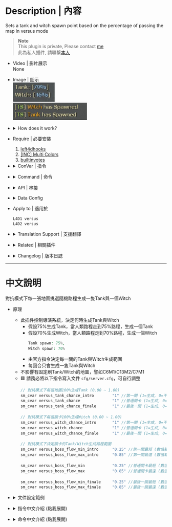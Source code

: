 # Description | 內容
Sets a tank and witch spawn point based on the percentage of passing the map in versus mode

> __Note__ <br/>
This plugin is private, Please contact [me](https://github.com/fbef0102/Game-Private_Plugin#私人插件列表-private-plugins-list)<br/>
此為私人插件, 請聯繫[本人](https://github.com/fbef0102/Game-Private_Plugin#私人插件列表-private-plugins-list)

* Video | 影片展示
<br/>None

* Image | 圖示
	<br/>![versusbosses_ifier_1](image/versusbosses_ifier_1.jpg)
	<br/>![versusbosses_ifier_2](image/versusbosses_ifier_2.jpg)

* <details><summary>How does it work?</summary>

	* Control Versus director, Boss (Tank or Witch) will be spawned when the furthest survivor reach a percentage of map
		* For example
			```php
			// When furthest survivor reach 79% of map completion, the Tank will be spawned.
			// Same algorithm for Witch.
			Tank spawn: 79%,
			Witch spawn: 70%
			```
		* Spawn only one tank and one witch each round
	* Does not affect boss static spawn by map, for example: C6M1/C13M2/C7M1
	* 🟥 Please write down the following official cvars in ```cfg/server.cfg```
		```php
		// Adjust tank spawns: 100% chance on every map (0.00 ~ 1.00)
		sm_cvar versus_tank_chance_intro 		"1" //first map (1=Spawn Tank, 0=Disable Spawn)
		sm_cvar versus_tank_chance 				"1" //regular map (1=Spawn Tank, 0=Disable Spawn)
		sm_cvar versus_tank_chance_finale 		"1" //final map (1=Spawn Tank, 0=Disable Spawn)

		// Adjust witch spawns: 100% chance on every map (0.00 ~ 1.00)
		sm_cvar versus_witch_chance_intro 		"1" //first map (1=Spawn Witch, 0=Disable Spawn)
		sm_cvar versus_witch_chance 			"1" //regular map (1=Spawn Witch, 0=Disable Spawn)
		sm_cvar versus_witch_chance_finale 		"1" //final map (1=Spawn Witch, 0=Disable Spawn)

		// Adjust tank/witch spawn range percentage
		sm_cvar versus_boss_flow_min_intro 		"0.20" //first map min (range: 0.00~1.00, 0.20=20% percentage)
		sm_cvar versus_boss_flow_max_intro 		"0.85" //first map max (range: 0.00~1.00, 0.85=85% percentage)

		sm_cvar versus_boss_flow_min 			"0.25" //regular map min (range: 0.00~1.00, 0.20=20% percentage)
		sm_cvar versus_boss_flow_max 			"0.85" //regular map max (range: 0.00~1.00, 0.85=85% percentage)

		sm_cvar versus_boss_flow_min_finale 	"0.20" //final map min (range: 0.00~1.00, 0.20=20% percentage)
		sm_cvar versus_boss_flow_max_finale 	"0.85" //final map max (range: 0.00~1.00, 0.85=85% percentage)
		```
	* Does not affect boss static spawn by map, for example: C6M1/C13M2/C7M1
</details>

* Require | 必要安裝
	1. [left4dhooks](https://forums.alliedmods.net/showthread.php?t=321696)
	2. [[INC] Multi Colors](https://github.com/fbef0102/L4D1_2-Plugins/releases/tag/Multi-Colors)
	3. [builtinvotes](https://github.com/fbef0102/Game-Private_Plugin/releases/tag/builtinvotes)

* <details><summary>ConVar | 指令</summary>

	* cfg/sourcemod/versusbosses_ifier.cfg
		```php
		// If 1, Allow for Easy Setup of the Boss Spawns (!voteboss)
		l4d_versus_boss_vote_enable "1"

		// How many players at least to vote Boss Spawns.
		l4d_versus_boss_vote_need_player "4"

		// 1=Enables tanks to spawn, 0=Disable All Tank Spawn
		l4d_versus_boss_tank_can_spawn "1"

		// 1=Enables witches to spawn, 0=Disable All Witch Spawn
		l4d_versus_boss_witch_can_spawn "1"

		// Minimum flow amount witches should avoid tank spawns by, by half the value given on either side of the tank spawn
		l4d_versus_boss_avoid_tank_spawn "10"

		// 1=Display boss percentages to entire team when using commands, 0=Display boss percentages to user only team when using commands
		l4d_versus_boss_global_percent "1"

		// Display which message? Add numbers together
		// 1=Tank has spawned, 2=Witch has spawned, 4=Tank flow percentage, 8=Witch flow percentage
		l4d_versus_boss_chat_flag "15"
		```
</details>

* <details><summary>Command | 命令</summary>

	* **force witch spawn percent before leaving saferoom (Adm required: ADMFLAG_BAN)**
		```php
		sm_setwitch <number>
		sm_fwitch <number>
		```

	* **force tank spawn percent before leaving saferoom (Adm required: ADMFLAG_BAN)**
		```php
		sm_settank <number>
		sm_ftank <number>
		```

	* **Display Spawn percent for boss**
		```php
		sm_boss
		sm_tank
		sm_witch
		sm_t
		```

	* **Let's vote to set those Boss Spawns!**
		```php
		sm_voteboss	<tank> <witch>
		sm_bossvote <tank> <witch>
		```
</details>

* <details><summary>API | 串接</summary>

	```php
	Registers a library name: versusbosses_ifier
	```
	* ```scripting\include\versusbosses_ifier.inc```
</details>

* <details><summary>Data Config</summary>

	* [data/mapinfo.txt](data/mapinfo.txt)
		> Watch file for more details...
</details>

* Apply to | 適用於
	```
	L4D1 versus
	L4D2 versus
	```

* <details><summary>Translation Support | 支援翻譯</summary>

	```
	English
	繁體中文
	简体中文
	```
</details>

* <details><summary>Related | 相關插件</summary>

	1. [readyup](/Plugin_插件/Server_伺服器/readyup): Ready Plugin
		* 準備插件，讓Boss路程預先顯示在Ready Hud上面

	2. [coopbosses_ifier](/Plugin_插件/Coop_戰役模式/coopbosses_ifier): Sets a tank and witch spawn point on every map in coop mode
		* 戰役模式下每一張地圖挑選隨機路程生成一隻Tank與一個Witch

	3. [l4d_current_survivor_progress](https://github.com/fbef0102/L4D1_2-Plugins/tree/master/l4d_current_survivor_progress): Print survivor progress in flow percents
		* 使用指令顯示人類目前的路程

	4. [l4d_tank_spawn](/Plugin_插件/Tank_坦克/l4d_tank_spawn): Spawn multi Tanks on the map and final rescue
		* 一個關卡中或救援期間生成多隻Tank，對抗模式也適用

	5. [l4d_witch_spawn](/Plugin_插件/Witch_女巫/l4d_witch_spawn): Spawn lots of witches on the map
		* 遊戲開始後每隔一段時間在地圖上生成Witch
</details>

* <details><summary>Changelog | 版本日誌</summary>

	* v1.7h (2024-10-6)
		* Update cvars
		* Update data

	* v1.6h (2024-5-26)
		* Update API and inc
		* Support Translation 
		* Update cvars

	* v1.5h (2023-6-20)
		* Require left4dhooks v1.33 or above

	* v1.4h (2023-2-11)
		* Fix plugin does not work if there is no any start safe area in some custom maps
		* Makes Versus Boss Spawns obey cvars

	* v1.3
		* Initial Release
</details>

- - - -
# 中文說明
對抗模式下每一張地圖挑選隨機路程生成一隻Tank與一個Witch

* 原理
	* 此插件控制導演系統，決定何時生成Tank與Witch
		* 假設75%生成Tank，當人類路程走到75%路程，生成一個Tank
		* 假設70%生成Witch，當人類路程走到70%路程，生成一個Witch
			```php
			Tank spawn: 75%,
			Witch spawn: 70%
			```
		* 由官方指令決定每一關的Tank與Witch生成範圍
		* 每回合只會生成一隻Tank與Witch
	* 不影響有固定刷Tank/Witch的地圖，譬如C6M1/C13M2/C7M1
	* 🟥 請務必將以下指令寫入文件 ```cfg/server.cfg```，可自行調整
		```php
		// 對抗模式下每張地圖100%生成Tank (0.00 ~ 1.00)
		sm_cvar versus_tank_chance_intro 		"1" //第一關 (1=生成, 0=不生成)
		sm_cvar versus_tank_chance 				"1" //普通關卡 (1=生成, 0=不生成)
		sm_cvar versus_tank_chance_finale 		"1" //最後一關 (1=生成, 0=不生成)

		// 對抗模式下每張關卡100%生成Witch (0.00 ~ 1.00)
		sm_cvar versus_witch_chance_intro 		"1" //第一關 (1=生成, 0=不生成)
		sm_cvar versus_witch_chance 			"1" //普通關卡 (1=生成, 0=不生成)
		sm_cvar versus_witch_chance_finale 		"1" //最後一關 (1=生成, 0=不生成)

		// 對抗模式下決定關卡的Tank/Witch生成路程範圍
		sm_cvar versus_boss_flow_min_intro 		"0.25" //第一關最短 (數值範圍: 0.00~1.00, 0.25代表25%路程)
		sm_cvar versus_boss_flow_max_intro 		"0.85" //第一關最遠 (數值範圍: 0.00~1.00, 0.85代表85%路程)

		sm_cvar versus_boss_flow_min 			"0.25" //普通關卡最短 (數值範圍: 0.00~1.00, 0.25代表25%路程)
		sm_cvar versus_boss_flow_max 			"0.85" //普通關卡最遠 (數值範圍: 0.00~1.00, 0.85代表85%路程)

		sm_cvar versus_boss_flow_min_finale 	"0.25" //最後一關最短 (數值範圍: 0.00~1.00, 0.25代表25%路程)
		sm_cvar versus_boss_flow_max_finale 	"0.85" //最後一關最遠 (數值範圍: 0.00~1.00, 0.85代表85%路程)
		```

* <details><summary>文件設定範例</summary>

	* [data/mapinfo.txt](data/mapinfo.txt)
		> 點擊文件查看更多說明...
</details>

* <details><summary>指令中文介紹 (點我展開)</summary>

	* cfg/sourcemod/versusbosses_ifier.cfg
		```php
		// If 1, 允許玩家打 !voteboss 發起投票決定Tank/Witch 路程
		l4d_versus_boss_vote_enable "1"

		// 發起!voteboss投票所需的玩家數量 
		l4d_versus_boss_vote_need_player "4"

		// 1=允許生成tank, 0=禁止任何tank生成
		l4d_versus_boss_tank_can_spawn "1"

		// 1=允許生成witch, 0=禁止任何witch生成
		l4d_versus_boss_witch_can_spawn "1"

		// Tank 附近前後5% (10除以2) 避開生成witch
		l4d_versus_boss_avoid_tank_spawn "10"

		// 使用指令打印該回合 Tank/Witch 路程時 1=顯示給跟你相同的隊伍所有人, 0=只顯示給自己看
		l4d_versus_boss_global_percent "1"

		// 顯示以下哪些訊息給玩家看? 請將數字相加
		// 1=Tank已復活, 2=Witch已復活, 4=Witch路程, 8=Tank路程
		l4d_versus_boss_chat_flag "15"
		```
</details>

* <details><summary>命令中文介紹 (點我展開)</summary>

	* **管理員決定 witch 路程，請在出去安全室之前決定好 (權限：ADMFLAG_BAN)**
		```php
		sm_setwitch <數字>
		```

	* **管理員決定 tank 路程，請在出去安全室之前決定好 (權限：ADMFLAG_BAN)**
		```php
		sm_settank <數字>
		```

	* **打印該回合 Tank/Witch 路程**
		```php
		sm_boss
		sm_tank
		sm_witch
		sm_t
		```
		
	* **投票決定Tank/Witch的路程 ，請在出去安全室之前決定好**
		```php
		sm_voteboss <數字> <數字>
		sm_bossvote <數字> <數字>
		```
</details>
